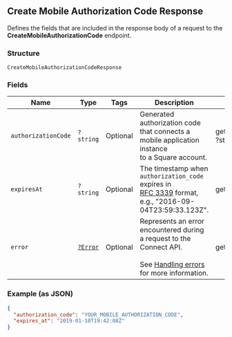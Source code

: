 ## Create Mobile Authorization Code Response

Defines the fields that are included in the response body of
a request to the __CreateMobileAuthorizationCode__ endpoint.

### Structure

`CreateMobileAuthorizationCodeResponse`

### Fields

| Name | Type | Tags | Description | Getter | Setter |
|  --- | --- | --- | --- | --- | --- |
| `authorizationCode` | `?string` | Optional | Generated authorization code that connects a mobile application instance<br>to a Square account. | getAuthorizationCode(): ?string | setAuthorizationCode(?string authorizationCode): void |
| `expiresAt` | `?string` | Optional | The timestamp when `authorization_code` expires in<br>[RFC 3339](https://tools.ietf.org/html/rfc3339) format, e.g., "2016-09-04T23:59:33.123Z". | getExpiresAt(): ?string | setExpiresAt(?string expiresAt): void |
| `error` | [`?Error`](/doc/models/error.md) | Optional | Represents an error encountered during a request to the Connect API.<br><br>See [Handling errors](#handlingerrors) for more information. | getError(): ?Error | setError(?Error error): void |

### Example (as JSON)

```json
{
  "authorization_code": "YOUR_MOBILE_AUTHORIZATION_CODE",
  "expires_at": "2019-01-10T19:42:08Z"
}
```

